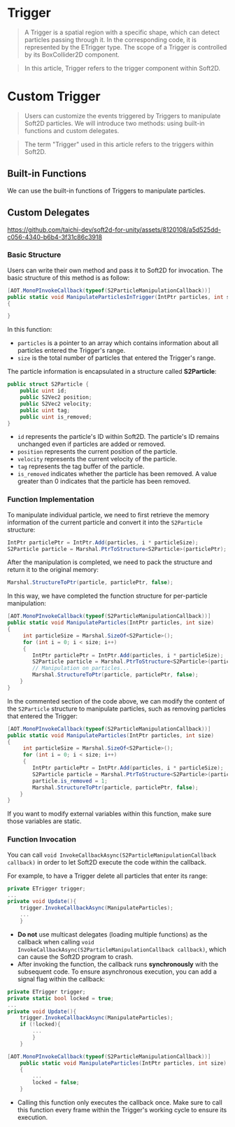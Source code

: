 # Trigger

> A Trigger is a spatial region with a specific shape, which can detect particles passing through it. In the corresponding code, it is represented by the ETrigger type. The scope of a Trigger is controlled by its BoxCollider2D component.

> In this article, Trigger refers to the trigger component within Soft2D.

# Custom Trigger

> Users can customize the events triggered by Triggers to manipulate Soft2D particles. We will introduce two methods: using built-in functions and custom delegates.

> The term "Trigger" used in this article refers to the triggers within Soft2D.

## Built-in Functions

We can use the built-in functions of Triggers to manipulate particles.

## Custom Delegates

https://github.com/taichi-dev/soft2d-for-unity/assets/8120108/a5d525dd-c056-4340-b6b4-3f31c86c3918


### Basic Structure

Users can write their own method and pass it to Soft2D for invocation. The basic structure of this method is as follow:
```csharp
[AOT.MonoPInvokeCallback(typeof(S2ParticleManipulationCallback))]
public static void ManipulateParticlesInTrigger(IntPtr particles, int size)
{ 

}
```
In this function:
- `particles` is a pointer to an array which contains information about all particles entered the Trigger's range.
- `size` is the total number of particles that entered the Trigger's range.

The particle information is encapsulated in a structure called **S2Particle**:
```csharp
public struct S2Particle {
    public uint id;
    public S2Vec2 position;
    public S2Vec2 velocity;
    public uint tag;
    public uint is_removed;
}
```
- `id` represents the particle's ID within Soft2D. The particle's ID remains unchanged even if particles are added or removed.
- `position` represents the current position of the particle.
- `velocity` represents the current velocity of the particle.
- `tag` represents the tag buffer of the particle.
- `is_removed` indicates whether the particle has been removed. A value greater than 0 indicates that the particle has been removed.

### Function Implementation

To manipulate individual particle, we need to first retrieve the memory information of the current particle and convert it into the `S2Particle` structure:
```csharp
IntPtr particlePtr = IntPtr.Add(particles, i * particleSize);
S2Particle particle = Marshal.PtrToStructure<S2Particle>(particlePtr);
```
After the manipulation is completed, we need to pack the structure and return it to the original memory:
```csharp
Marshal.StructureToPtr(particle, particlePtr, false);
```
In this way, we have completed the function structure for per-particle manipulation:
```csharp
[AOT.MonoPInvokeCallback(typeof(S2ParticleManipulationCallback))]
public static void ManipulateParticles(IntPtr particles, int size)
{
     int particleSize = Marshal.SizeOf<S2Particle>();
     for (int i = 0; i < size; i++)
     {
        IntPtr particlePtr = IntPtr.Add(particles, i * particleSize);
        S2Particle particle = Marshal.PtrToStructure<S2Particle>(particlePtr);
        // Manipulation on particles...
        Marshal.StructureToPtr(particle, particlePtr, false);
    }
}
```
In the commented section of the code above, we can modify the content of the `S2Particle` structure to manipulate particles, such as removing particles that entered the Trigger:
```csharp
[AOT.MonoPInvokeCallback(typeof(S2ParticleManipulationCallback))]
public static void ManipulateParticles(IntPtr particles, int size)
{
     int particleSize = Marshal.SizeOf<S2Particle>();
     for (int i = 0; i < size; i++)
     {
        IntPtr particlePtr = IntPtr.Add(particles, i * particleSize);
        S2Particle particle = Marshal.PtrToStructure<S2Particle>(particlePtr);
        particle.is_removed = 1;
        Marshal.StructureToPtr(particle, particlePtr, false);
    }
}
```
If you want to modify external variables within this function, make sure those variables are static.

### Function Invocation

You can call `void InvokeCallbackAsync(S2ParticleManipulationCallback callback)` in order to let Soft2D execute the code within the callback.

For example, to have a Trigger delete all particles that enter its range:
```csharp
private ETrigger trigger;
...
private void Update(){
    trigger.InvokeCallbackAsync(ManipulateParticles);
    ...
    }
```
- **Do not** use multicast delegates (loading multiple functions) as the callback when calling `void InvokeCallbackAsync(S2ParticleManipulationCallback callback)`, which can cause the Soft2D program to crash.
- After invoking the function, the callback runs **synchronously** with the subsequent code. To ensure asynchronous execution, you can add a signal flag within the callback:
```csharp
private ETrigger trigger;
private static bool locked = true;
...
private void Update(){
    trigger.InvokeCallbackAsync(ManipulateParticles);
    if (!locked){
        ...
        }
    }

[AOT.MonoPInvokeCallback(typeof(S2ParticleManipulationCallback))]
    public static void ManipulateParticles(IntPtr particles, int size)
    {
        ...
        locked = false;
    }
```
- Calling this function only executes the callback once. Make sure to call this function every frame within the Trigger's working cycle to ensure its execution.
